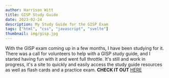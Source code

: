 ```yaml
---
author: Harrison Witt
title: GISP Study Guide
date: 2023-02-24
description: My Study Guide for the GISP Exam
tags: ["html", "css", "javascript", "svelte"]
thumbnail: img/gisp.jpg
---
```


With the GISP exam coming up in a few months, I have been studying for it. There was a call for volunteers to help with a GISP study guide, and I started having fun with it and went full throttle. It's still and work in progress, it's a site to quickly and easily access the study guide resources as well as flash cards and a practice exam. **CHECK IT OUT** [HERE](https://altwitt.github.io/gisp/)

